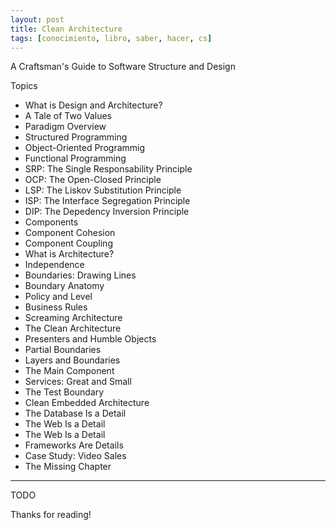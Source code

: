 ```yaml
---
layout: post
title: Clean Architecture
tags: [conocimiento, libro, saber, hacer, cs]
---
```


<!--Resumen-->

A Craftsman's Guide to Software Structure and Design

Topics 

- What is Design and Architecture?
- A Tale of Two Values
- Paradigm Overview
- Structured Programming
- Object-Oriented Programmig
- Functional Programming
- SRP: The Single Responsability Principle
- OCP: The Open-Closed Principle
- LSP: The Liskov Substitution Principle
- ISP: The Interface Segregation Principle
- DIP: The Depedency Inversion Principle
- Components
- Component Cohesion
- Component Coupling
- What is Architecture?
- Independence
- Boundaries: Drawing Lines
- Boundary Anatomy
- Policy and Level
- Business Rules
- Screaming Architecture
- The Clean Architecture
- Presenters and Humble Objects
- Partial Boundaries
- Layers and Boundaries
- The Main Component
- Services: Great and Small
- The Test Boundary
- Clean Embedded Architecture
- The Database Is a Detail
- The Web Is a Detail
- The Web Is a Detail
- Frameworks Are Details
- Case Study: Video Sales
- The Missing Chapter

---

<!--more-->
TODO
  
Thanks for reading!